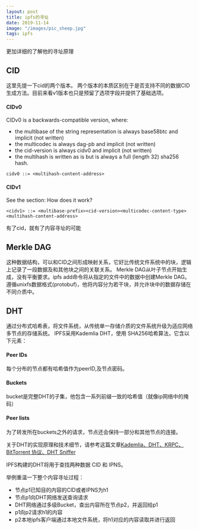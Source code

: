 ```yaml
---
layout: post
title: ipfs的寻址
date: 2019-11-14
image: "/images/pic_sheep.jpg"
tags: ipfs
---
```


更加详细的了解他的寻址原理

## CID
这里先提一下cid的两个版本。
两个版本的本质区别在于是否支持不同的数据CID生成方法。目前来看v1版本也只是预留了选项字段并提供了基础选项。
#### CIDv0
CIDv0 is a backwards-compatible version, where:

- the multibase of the string representation is always base58btc and implicit (not written)
- the multicodec is always dag-pb and implicit (not written)
- the cid-version is always cidv0 and implicit (not written)
- the multihash is written as is but is always a full (length 32) sha256 hash.

`cidv0 ::= <multihash-content-address>`

#### CIDv1
See the section: How does it work?

`<cidv1> ::= <multibase-prefix><cid-version><multicodec-content-type><multihash-content-address>`

有了cid，就有了内容寻址的可能


## Merkle DAG
这种数据结构，可以和CID之间形成映射关系，它好比传统文件系统中的块，逻辑上记录了一段数据及和其他块之间的关联关系。
Merkle DAG从叶子节点开始生成，没有平衡要求。ipfs add命令将从指定的文件中的数据中创建Merkle DAG。遵循unixfs数据格式(protobuf)，他将内容分为若干块，并允许块中的数据存储在不同介质中。

## DHT
通过分布式哈希表，将文件系统，从传统单一存储介质的文件系统升级为适应网络多节点的存储系统。
IPFS采用Kademlia DHT，使用 SHA256哈希算法，它含以下元素：
#### Peer IDs
每个分布的节点都有哈希值作为peerID,及节点密码。
#### Buckets
bucket是完整DHT的子集，他包含一系列前缀一致的哈希值（就像ip网络中的掩码）
#### Peer lists
为了转发所在buckets之外的请求，节点还会保持一部分和其他节点的连接。

关于DHT的实现原理和技术细节，请参考这篇文章[Kademlia、DHT、KRPC、BitTorrent 协议、DHT Sniffer](https://www.cnblogs.com/LittleHann/p/6180296.html)

IPFS构建的DHT将用于查找两种数据 CID 和 IPNS。


举例重温一下整个内容寻址过程：

- 节点p1已知目的内容的CID或者IPNS为h1
- 节点p1向DHT网络发送查询请求
- DHT网络通过多级Bucket，查出内容所在节点p2，并返回给p1
- p1向p2请求h1的内容
- p2本地ipfs客户端通过本地文件系统，将h1对应的内容读取并进行返回
